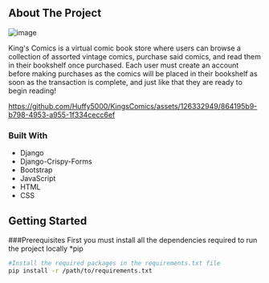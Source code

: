 ## About The Project
![image](https://github.com/Huffy5000/KingsComics/assets/126332949/d040302c-6751-41c4-a780-c39cac2dcea0)

King's Comics is a virtual comic book store where users can browse a collection of assorted vintage comics, purchase said comics, and read them in their bookshelf once purchased. Each user must create an account before making purchases as the comics will be placed in their bookshelf as soon as the transaction is complete, and just like that they are ready to begin reading! 


https://github.com/Huffy5000/KingsComics/assets/126332949/864195b9-b798-4953-a955-1f334cecc6ef


### Built With
* Django
* Django-Crispy-Forms
* Bootstrap
* JavaScript
* HTML
* CSS


## Getting Started

###Prerequisites
First you must install all the dependencies required to run the project locally 
*pip
```bash
#Install the required packages in the requirements.txt file
pip install -r /path/to/requirements.txt
```



